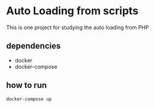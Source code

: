 # Auto Loading from scripts 

This is one project for studying the  auto loading from PHP 

## dependencies

* docker
* docker-compose


## how to run

``docker-compose up``
